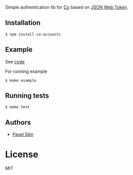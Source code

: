 Simple authentication lib for [Co](https://github.com/visionmedia/co) based on
[JSON Web Token](http://self-issued.info/docs/draft-ietf-oauth-json-web-token.html).

## Installation

```
$ npm install co-accounts
```

## Example

See [code](https://github.com/fi11/co-accounts/blob/master/example/app.js)

For running example

```
$ make example
```

## Running tests

```
$ make test
```

## Authors

  - [Pavel Silin](https://github.com/fi11)

# License

  MIT
